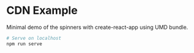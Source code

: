 # CDN Example

Minimal demo of the spinners with create-react-app using UMD bundle.

```sh
# Serve on localhost
npm run serve
```
